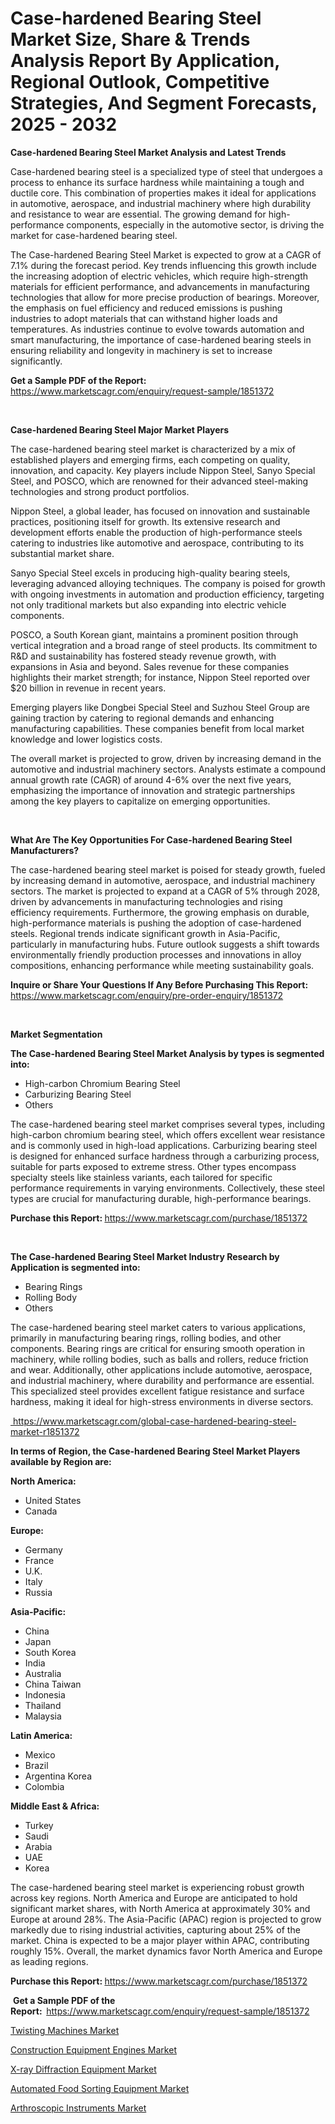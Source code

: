 <p><h1>Case-hardened Bearing Steel Market Size, Share & Trends Analysis Report By Application, Regional Outlook, Competitive Strategies, And Segment Forecasts, 2025 - 2032</h1></p><p><strong>Case-hardened Bearing Steel Market Analysis and Latest Trends</strong></p>
<p><p>Case-hardened bearing steel is a specialized type of steel that undergoes a process to enhance its surface hardness while maintaining a tough and ductile core. This combination of properties makes it ideal for applications in automotive, aerospace, and industrial machinery where high durability and resistance to wear are essential. The growing demand for high-performance components, especially in the automotive sector, is driving the market for case-hardened bearing steel.</p><p>The Case-hardened Bearing Steel Market is expected to grow at a CAGR of 7.1% during the forecast period. Key trends influencing this growth include the increasing adoption of electric vehicles, which require high-strength materials for efficient performance, and advancements in manufacturing technologies that allow for more precise production of bearings. Moreover, the emphasis on fuel efficiency and reduced emissions is pushing industries to adopt materials that can withstand higher loads and temperatures. As industries continue to evolve towards automation and smart manufacturing, the importance of case-hardened bearing steels in ensuring reliability and longevity in machinery is set to increase significantly.</p></p>
<p><strong>Get a Sample PDF of the Report:&nbsp;</strong> <a href="https://www.marketscagr.com/enquiry/request-sample/1851372?utm_campaign=1944&utm_medium=2&utm_source=Github&utm_content=ia&utm_term=07012025&utm_id=case-hardened-bearing-steel">https://www.marketscagr.com/enquiry/request-sample/1851372</a></p>
<p>&nbsp;</p>
<p><strong>Case-hardened Bearing Steel Major Market Players</strong></p>
<p><p>The case-hardened bearing steel market is characterized by a mix of established players and emerging firms, each competing on quality, innovation, and capacity. Key players include Nippon Steel, Sanyo Special Steel, and POSCO, which are renowned for their advanced steel-making technologies and strong product portfolios.</p><p>Nippon Steel, a global leader, has focused on innovation and sustainable practices, positioning itself for growth. Its extensive research and development efforts enable the production of high-performance steels catering to industries like automotive and aerospace, contributing to its substantial market share.</p><p>Sanyo Special Steel excels in producing high-quality bearing steels, leveraging advanced alloying techniques. The company is poised for growth with ongoing investments in automation and production efficiency, targeting not only traditional markets but also expanding into electric vehicle components.</p><p>POSCO, a South Korean giant, maintains a prominent position through vertical integration and a broad range of steel products. Its commitment to R&D and sustainability has fostered steady revenue growth, with expansions in Asia and beyond. Sales revenue for these companies highlights their market strength; for instance, Nippon Steel reported over $20 billion in revenue in recent years.</p><p>Emerging players like Dongbei Special Steel and Suzhou Steel Group are gaining traction by catering to regional demands and enhancing manufacturing capabilities. These companies benefit from local market knowledge and lower logistics costs.</p><p>The overall market is projected to grow, driven by increasing demand in the automotive and industrial machinery sectors. Analysts estimate a compound annual growth rate (CAGR) of around 4-6% over the next five years, emphasizing the importance of innovation and strategic partnerships among the key players to capitalize on emerging opportunities.</p></p>
<p>&nbsp;</p>
<p><strong>What Are The Key Opportunities For Case-hardened Bearing Steel Manufacturers?</strong></p>
<p><p>The case-hardened bearing steel market is poised for steady growth, fueled by increasing demand in automotive, aerospace, and industrial machinery sectors. The market is projected to expand at a CAGR of 5% through 2028, driven by advancements in manufacturing technologies and rising efficiency requirements. Furthermore, the growing emphasis on durable, high-performance materials is pushing the adoption of case-hardened steels. Regional trends indicate significant growth in Asia-Pacific, particularly in manufacturing hubs. Future outlook suggests a shift towards environmentally friendly production processes and innovations in alloy compositions, enhancing performance while meeting sustainability goals.</p></p>
<p><strong>Inquire or Share Your Questions If Any Before Purchasing This Report:</strong> <a href="https://www.marketscagr.com/enquiry/pre-order-enquiry/1851372?utm_campaign=1944&utm_medium=2&utm_source=Github&utm_content=ia&utm_term=07012025&utm_id=case-hardened-bearing-steel">https://www.marketscagr.com/enquiry/pre-order-enquiry/1851372</a></p>
<p>&nbsp;</p>
<p><strong>Market Segmentation</strong></p>
<p><strong>The Case-hardened Bearing Steel Market Analysis by types is segmented into:</strong></p>
<p><ul><li>High-carbon Chromium Bearing Steel</li><li>Carburizing Bearing Steel</li><li>Others</li></ul></p>
<p><p>The case-hardened bearing steel market comprises several types, including high-carbon chromium bearing steel, which offers excellent wear resistance and is commonly used in high-load applications. Carburizing bearing steel is designed for enhanced surface hardness through a carburizing process, suitable for parts exposed to extreme stress. Other types encompass specialty steels like stainless variants, each tailored for specific performance requirements in varying environments. Collectively, these steel types are crucial for manufacturing durable, high-performance bearings.</p></p>
<p><strong>Purchase this Report:&nbsp;</strong><a href="https://www.marketscagr.com/purchase/1851372?utm_campaign=1944&utm_medium=2&utm_source=Github&utm_content=ia&utm_term=07012025&utm_id=case-hardened-bearing-steel">https://www.marketscagr.com/purchase/1851372</a></p>
<p>&nbsp;</p>
<p><strong>The Case-hardened Bearing Steel Market Industry Research by Application is segmented into:</strong></p>
<p><ul><li>Bearing Rings</li><li>Rolling Body</li><li>Others</li></ul></p>
<p><p>The case-hardened bearing steel market caters to various applications, primarily in manufacturing bearing rings, rolling bodies, and other components. Bearing rings are critical for ensuring smooth operation in machinery, while rolling bodies, such as balls and rollers, reduce friction and wear. Additionally, other applications include automotive, aerospace, and industrial machinery, where durability and performance are essential. This specialized steel provides excellent fatigue resistance and surface hardness, making it ideal for high-stress environments in diverse sectors.</p></p>
<p><a href="https://www.marketscagr.com/global-case-hardened-bearing-steel-market-r1851372?utm_campaign=1944&utm_medium=2&utm_source=Github&utm_content=ia&utm_term=07012025&utm_id=case-hardened-bearing-steel">&nbsp;https://www.marketscagr.com/global-case-hardened-bearing-steel-market-r1851372</a></p>
<p><strong>In terms of Region, the Case-hardened Bearing Steel Market Players available by Region are:</strong></p>
<p>
    <p> <strong> North America: </strong>
        <ul>
            <li>United States</li>
            <li>Canada</li>
        </ul>
        </p> 
    <p> <strong> Europe: </strong>
        <ul>
            <li>Germany</li>
            <li>France</li>
            <li>U.K.</li>
            <li>Italy</li>
            <li>Russia</li>
        </ul>
        </p> 
    <p> <strong> Asia-Pacific: </strong>
        <ul>
            <li>China</li>
            <li>Japan</li>
            <li>South Korea</li>
            <li>India</li>
            <li>Australia</li>
            <li>China Taiwan</li>
            <li>Indonesia</li>
            <li>Thailand</li>
            <li>Malaysia</li>
        </ul>
        </p> 
    <p> <strong> Latin America: </strong>
        <ul>
            <li>Mexico</li>
            <li>Brazil</li>
            <li>Argentina Korea</li>
            <li>Colombia</li>
        </ul>
        </p> 
    <p> <strong> Middle East & Africa: </strong>
        <ul>
            <li>Turkey</li>
            <li>Saudi</li>
            <li>Arabia</li>
            <li>UAE</li>
            <li>Korea</li>
        </ul>
    </p>
    </p>
<p><p>The case-hardened bearing steel market is experiencing robust growth across key regions. North America and Europe are anticipated to hold significant market shares, with North America at approximately 30% and Europe at around 28%. The Asia-Pacific (APAC) region is projected to grow markedly due to rising industrial activities, capturing about 25% of the market. China is expected to be a major player within APAC, contributing roughly 15%. Overall, the market dynamics favor North America and Europe as leading regions.</p></p>
<p><strong>Purchase this Report: </strong><a href="https://www.marketscagr.com/purchase/1851372?utm_campaign=1944&utm_medium=2&utm_source=Github&utm_content=ia&utm_term=07012025&utm_id=case-hardened-bearing-steel">https://www.marketscagr.com/purchase/1851372</a></p>
<p>&nbsp;<strong>Get a Sample PDF of the Report:&nbsp;&nbsp;</strong><a href="https://www.marketscagr.com/enquiry/request-sample/1851372?utm_campaign=1944&utm_medium=2&utm_source=Github&utm_content=ia&utm_term=07012025&utm_id=case-hardened-bearing-steel">https://www.marketscagr.com/enquiry/request-sample/1851372</a></p>
<p><strong></strong></p>
<p><p><a href="https://www.linkedin.com/pulse/key-drivers-twisting-machines-market-trends-future-outlook-2025-2032-ufquf?utm_campaign=1944&utm_medium=2&utm_source=Github&utm_content=ia&utm_term=07012025&utm_id=case-hardened-bearing-steel">Twisting Machines Market</a></p><p><a href="https://www.linkedin.com/pulse/construction-equipment-engines-market-outlook-from-2025-2032-95iyf?utm_campaign=1944&utm_medium=2&utm_source=Github&utm_content=ia&utm_term=07012025&utm_id=case-hardened-bearing-steel">Construction Equipment Engines Market</a></p><p><a href="https://www.linkedin.com/pulse/comprehensive-report-x-ray-diffraction-equipment-market-types-lx4sc?utm_campaign=1944&utm_medium=2&utm_source=Github&utm_content=ia&utm_term=07012025&utm_id=case-hardened-bearing-steel">X-ray Diffraction Equipment Market</a></p><p><a href="https://www.linkedin.com/pulse/comprehensive-automated-food-sorting-equipment-market-size-o7q5e?utm_campaign=1944&utm_medium=2&utm_source=Github&utm_content=ia&utm_term=07012025&utm_id=case-hardened-bearing-steel">Automated Food Sorting Equipment Market</a></p><p><a href="https://www.linkedin.com/pulse/arthroscopic-instruments-market-analysis-driving-business-bxeic?utm_campaign=1944&utm_medium=2&utm_source=Github&utm_content=ia&utm_term=07012025&utm_id=case-hardened-bearing-steel">Arthroscopic Instruments Market</a></p></p>